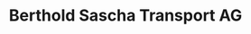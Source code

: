 ---
title: "Berthold Sascha Transport AG"
url: /schmitten-fr/berthold-sascha-transport-ag/
shop: Allgemein
---